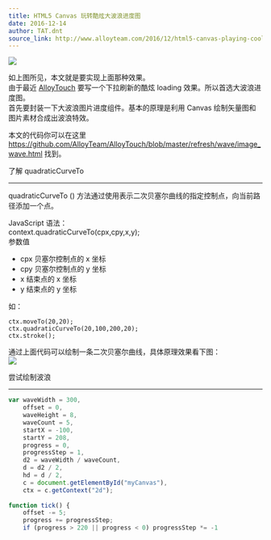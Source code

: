 ```yaml
---
title: HTML5 Canvas 玩转酷炫大波浪进度图
date: 2016-12-14
author: TAT.dnt
source_link: http://www.alloyteam.com/2016/12/html5-canvas-playing-cool-big-wave-of-progress/
---
```


<!-- {% raw %} - for jekyll -->

![](http://images2015.cnblogs.com/blog/105416/201612/105416-20161213115104620-1393781477.gif)

如上图所见，本文就是要实现上面那种效果。  
由于最近 [AlloyTouch](https://github.com/AlloyTeam/AlloyTouch) 要写一个下拉刷新的酷炫 loading 效果。所以首选大波浪进度图。  
首先要封装一下大波浪图片进度组件。基本的原理是利用 Canvas 绘制矢量图和图片素材合成出波浪特效。

本文的代码你可以在这里 <https://github.com/AlloyTeam/AlloyTouch/blob/master/refresh/wave/image_wave.html> 找到。

了解 quadraticCurveTo  

* * *

quadraticCurveTo () 方法通过使用表示二次贝塞尔曲线的指定控制点，向当前路径添加一个点。

JavaScript 语法：  
context.quadraticCurveTo(cpx,cpy,x,y);  
参数值

-   cpx 贝塞尔控制点的 x 坐标
-   cpy 贝塞尔控制点的 y 坐标
-   x 结束点的 x 坐标
-   y 结束点的 y 坐标

如：

    ctx.moveTo(20,20);
    ctx.quadraticCurveTo(20,100,200,20);
    ctx.stroke();

通过上面代码可以绘制一条二次贝塞尔曲线，具体原理效果看下图：  
![](http://images2015.cnblogs.com/blog/105416/201612/105416-20161213115120636-1871822499.gif)

尝试绘制波浪  

* * *

```javascript
var waveWidth = 300,
    offset = 0,
    waveHeight = 8,
    waveCount = 5,
    startX = -100,
    startY = 208,
    progress = 0,
    progressStep = 1,
    d2 = waveWidth / waveCount,
    d = d2 / 2,
    hd = d / 2,
    c = document.getElementById("myCanvas"),
    ctx = c.getContext("2d");
 
function tick() {
    offset -= 5;
    progress += progressStep;
    if (progress > 220 || progress < 0) progressStep *= -1
```


<!-- {% endraw %} - for jekyll -->